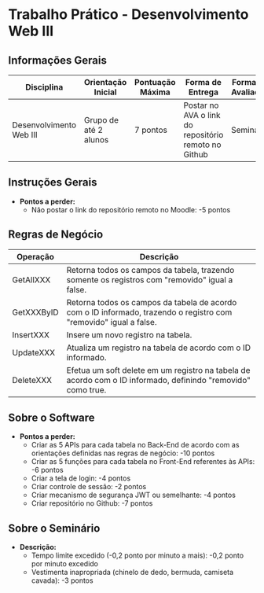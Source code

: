 # Trabalho Prático - Desenvolvimento Web III

## Informações Gerais

| Disciplina                   | Orientação Inicial            | Pontuação Máxima | Forma de Entrega                                    | Forma de Avaliação | Data da Entrega    |
| ---------------------------- | ----------------------------- | ---------------- | --------------------------------------------------- | ------------------- | ------------------- |
| Desenvolvimento Web III      | Grupo de até 2 alunos         | 7 pontos         | Postar no AVA o link do repositório remoto no Github | Seminário           | Disponível no AVA |

## Instruções Gerais

- **Pontos a perder:**
  - Não postar o link do repositório remoto no Moodle: -5 pontos

## Regras de Negócio

| Operação      | Descrição                                                    |
| ------------- | ------------------------------------------------------------ |
| GetAllXXX     | Retorna todos os campos da tabela, trazendo somente os registros com "removido" igual a false. |
| GetXXXByID    | Retorna todos os campos da tabela de acordo com o ID informado, trazendo o registro com "removido" igual a false. |
| InsertXXX     | Insere um novo registro na tabela.                           |
| UpdateXXX     | Atualiza um registro na tabela de acordo com o ID informado. |
| DeleteXXX     | Efetua um soft delete em um registro na tabela de acordo com o ID informado, definindo "removido" como true. |

## Sobre o Software

- **Pontos a perder:**
  - Criar as 5 APIs para cada tabela no Back-End de acordo com as orientações definidas nas regras de negócio: -10 pontos
  - Criar as 5 funções para cada tabela no Front-End referentes às APIs: -6 pontos
  - Criar a tela de login: -4 pontos
  - Criar controle de sessão: -2 pontos
  - Criar mecanismo de segurança JWT ou semelhante: -4 pontos
  - Criar repositório no Github: -7 pontos

## Sobre o Seminário

- **Descrição:**
  - Tempo limite excedido (-0,2 ponto por minuto a mais): -0,2 ponto por minuto excedido
  - Vestimenta inapropriada (chinelo de dedo, bermuda, camiseta cavada): -3 pontos
